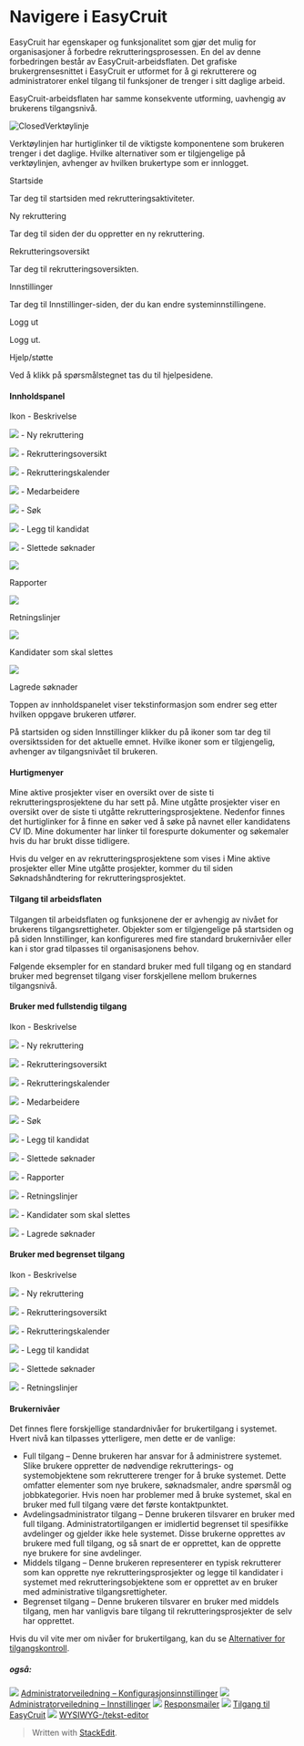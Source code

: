 # Navigere i EasyCruit

EasyCruit har egenskaper og funksjonalitet som gjør det mulig for organisasjoner å forbedre rekrutteringsprosessen. En del av denne forbedringen består av EasyCruit-arbeidsflaten. Det grafiske brukergrensesnittet i EasyCruit er utformet for å gi rekrutterere og administratorer enkel tilgang til funksjoner de trenger i sitt daglige arbeid.

EasyCruit-arbeidsflaten har samme konsekvente utforming, uavhengig av brukerens tilgangsnivå.

![Closed](../Skins/Default/Stylesheets/Images/transparent.gif)Verktøylinje

Verktøylinjen har hurtiglinker til de viktigste komponentene som brukeren trenger i det daglige. Hvilke alternativer som er tilgjengelige på verktøylinjen, avhenger av hvilken brukertype som er innlogget.

Startside

Tar deg til startsiden med rekrutteringsaktiviteter.

Ny rekruttering

Tar deg til siden der du oppretter en  ny rekruttering.

Rekrutteringsoversikt

Tar deg til  rekrutteringsoversikten.

Innstillinger

Tar deg til Innstillinger-siden, der du kan endre systeminnstillingene.

Logg ut

Logg ut.

Hjelp/støtte

Ved å klikk på spørsmålstegnet tas du til hjelpesidene.

#### Innholdspanel

Ikon - Beskrivelse

![](../Resources/Images/new_vacancy.jpg) - Ny rekruttering

![](../Resources/Images/vacancy_list.jpg) - Rekrutteringsoversikt

![](../Resources/Images/recruitment_calendar.jpg) - Rekrutteringskalender

![](../Resources/Images/employees.jpg) - Medarbeidere

![](../Resources/Images/search.jpg) - Søk

![](../Resources/Images/add_candidate.jpg) - Legg til kandidat

![](../Resources/Images/deleted_applications.jpg) - Slettede søknader

![](../Resources/Images/reports.jpg)

Rapporter

![](../Resources/Images/guidelines.jpg)

Retningslinjer

![](../Resources/Images/candidates_to_be_deleted.jpg)

Kandidater som skal slettes

![](../Resources/Images/stored_applications.jpg)

Lagrede søknader

Toppen av  innholdspanelet  viser tekstinformasjon som endrer seg etter hvilken oppgave brukeren utfører.

På  startsiden  og siden  Innstillinger  klikker du på ikoner som tar deg til oversiktssiden for det aktuelle emnet. Hvilke ikoner som er tilgjengelig, avhenger av tilgangsnivået til brukeren.

#### Hurtigmenyer

Mine aktive prosjekter  viser en oversikt over de siste ti rekrutteringsprosjektene du har sett på.  Mine utgåtte prosjekter  viser en oversikt over de siste ti utgåtte rekrutteringsprosjektene. Nedenfor finnes det hurtiglinker for å finne en søker ved å søke på navnet eller kandidatens CV ID.  Mine dokumenter  har linker til forespurte dokumenter og søkemaler hvis du har brukt disse tidligere.

Hvis du velger en av rekrutteringsprosjektene som vises i  Mine aktive prosjekter  eller  Mine utgåtte prosjekter, kommer du til siden  Søknadshåndtering  for rekrutteringsprosjektet.

#### Tilgang til arbeidsflaten

Tilgangen til arbeidsflaten og funksjonene der er avhengig av nivået for brukerens tilgangsrettigheter. Objekter som er tilgjengelige på  startsiden  og på siden  Innstillinger, kan konfigureres med fire standard brukernivåer eller kan i stor grad tilpasses til organisasjonens behov.

Følgende eksempler for en standard bruker med full tilgang og en standard bruker med begrenset tilgang viser forskjellene mellom brukernes tilgangsnivå.

#### Bruker med fullstendig tilgang

Ikon - Beskrivelse

![](../Resources/Images/new_vacancy.jpg) - Ny rekruttering

![](../Resources/Images/vacancy_list.jpg) - Rekrutteringsoversikt

![](../Resources/Images/recruitment_calendar.jpg) - Rekrutteringskalender

![](../Resources/Images/employees.jpg) - Medarbeidere

![](../Resources/Images/search.jpg) - Søk

![](../Resources/Images/add_candidate.jpg) - Legg til kandidat

![](../Resources/Images/deleted_applications.jpg) - Slettede søknader

![](../Resources/Images/reports.jpg) - Rapporter

![](../Resources/Images/guidelines.jpg) - Retningslinjer

![](../Resources/Images/candidates_to_be_deleted.jpg) - Kandidater som skal slettes

![](../Resources/Images/stored_applications.jpg) - Lagrede søknader

#### Bruker med begrenset tilgang

Ikon - Beskrivelse

![](../Resources/Images/new_vacancy.jpg) - Ny rekruttering

![](../Resources/Images/vacancy_list.jpg) - Rekrutteringsoversikt

![](../Resources/Images/recruitment_calendar.jpg) - Rekrutteringskalender

![](../Resources/Images/add_candidate.jpg) - Legg til kandidat

![](../Resources/Images/deleted_applications.jpg) - Slettede søknader

![](../Resources/Images/guidelines.jpg) - Retningslinjer

#### Brukernivåer

Det finnes flere forskjellige standardnivåer for brukertilgang i systemet. Hvert nivå kan tilpasses ytterligere, men dette er de vanlige:

-   Full tilgang  – Denne brukeren har ansvar for å administrere systemet. Slike brukere oppretter de nødvendige rekrutterings- og systemobjektene som rekrutterere trenger for å bruke systemet. Dette omfatter elementer som nye brukere, søknadsmaler, andre spørsmål og jobbkategorier. Hvis noen har problemer med å bruke systemet, skal en bruker med full tilgang være det første kontaktpunktet.
-   Avdelingsadministrator tilgang  – Denne brukeren tilsvarer en bruker med full tilgang. Administratortilgangen er imidlertid begrenset til spesifikke avdelinger og gjelder ikke hele systemet. Disse brukerne opprettes av brukere med full tilgang, og så snart de er opprettet, kan de opprette nye brukere for sine avdelinger.
-   Middels tilgang  – Denne brukeren representerer en typisk rekrutterer som kan opprette nye rekrutteringsprosjekter og legge til kandidater i systemet med rekrutteringsobjektene som er opprettet av en bruker med administrative tilgangsrettigheter.
-   Begrenset tilgang  – Denne brukeren tilsvarer en bruker med middels tilgang, men har vanligvis bare tilgang til rekrutteringsprosjekter de selv har opprettet.

Hvis du vil vite mer om nivåer for brukertilgang, kan du se  [Alternativer for tilgangskontroll](access_control_options.htm).

##### også:

![](../Resources/Images/icon-document-link.png)  [Administratorveiledning – Konfigurasjonsinnstillinger](guide_for_administrators_configuration_settings.htm)
![](../Resources/Images/icon-document-link.png)  [Administratorveiledning – Innstillinger](guide_for_administrators_settings.htm)
![](../Resources/Images/icon-document-link.png)  [Responsmailer](response_emails.htm)
![](../Resources/Images/icon-document-link.png)  [Tilgang til EasyCruit](accessing_easycruit.htm)
![](../Resources/Images/icon-document-link.png)  [WYSIWYG-/tekst-editor](wysiwyg_text_editor.htm)


> Written with [StackEdit](https://stackedit.io/).
<!--stackedit_data:
eyJoaXN0b3J5IjpbLTI2MTk2MjE3XX0=
-->